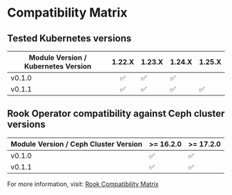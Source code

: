 # Compatibility Matrix

## Tested Kubernetes versions

| Module Version / Kubernetes Version | 1.22.X             | 1.23.X             | 1.24.X             | 1.25.X             |
|-------------------------------------|:------------------:|--------------------|--------------------|--------------------|
| v0.1.0                              | :white_check_mark: | :white_check_mark: | :white_check_mark: |                    |
| v0.1.1                              | :white_check_mark: | :white_check_mark: | :white_check_mark: | :white_check_mark: |

## Rook Operator compatibility against Ceph cluster versions

| Module Version / Ceph Cluster Version  | >= 16.2.0          | >= 17.2.0          |
|----------------------------------------|--------------------|--------------------|
| v0.1.0                                 | :white_check_mark: | :white_check_mark: |
| v0.1.1                                 | :white_check_mark: | :white_check_mark: |

For more information, visit: [Rook Compatibility Matrix](https://rook.io/docs/rook/v1.10/Upgrade/ceph-upgrade/#supported-versions)
